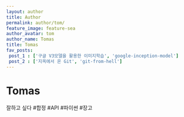 ```yaml
---
layout: author
title: Author
permalink: author/tom/
feature_image: feature-sea
author_avatar: tom
author_name: Tomas
title: Tomas
fav_posts:
 post_1 : ['구글 V3모델을 활용한 이미지학습', 'google-inception-model']
 post_2 : ['지옥에서 온 Git', 'git-from-hell']
---
```


# Tomas

잘하고 싶다
#합정
#API
#파이썬
#장고
